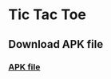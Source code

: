 <h1> Tic Tac Toe</h1>
<h2> Download APK file </h2>
<h3><a href="https://www.mediafire.com/file/8xu55whgetmvznh/Tic+Tac+Toe.apk/file"> APK file </a> </h3>
